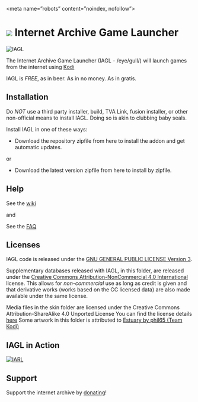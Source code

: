<meta name=”robots” content=”noindex, nofollow”>

![](https://i.imgur.com/nQfTbZq.png?display=inline-block) Internet Archive Game Launcher
==========================

![IAGL](https://github.com/zach-morris/plugin.program.iagl/blob/main/fanart.jpg)

The Internet Archive Game Launcher (IAGL - /eye/gull/) will launch games from the internet using [Kodi](http://kodi.tv)

IAGL is *FREE*, as in beer. As in no money. As in gratis.



Installation
-------------

Do *NOT* use a third party installer, build, TVA Link, fusion installer, or other non-official means to install IAGL.  Doing so is akin to clubbing baby seals.

Install IAGL in one of these ways:

- Download the repository zipfile from here to install the addon and get automatic updates.

or

- Download the latest version zipfile from here to install by zipfile.



Help
-------------

See the [wiki](https://github.com/zach-morris/plugin.program.iagl/wiki)

and

See the [FAQ](https://github.com/zach-morris/plugin.program.iagl/wiki/5.--FAQ)



Licenses
-------------

IAGL code is released under the [GNU GENERAL PUBLIC LICENSE Version 3](https://www.gnu.org/licenses/gpl-3.0.en.html).

Supplementary databases released with IAGL, in this folder, are released under the [Creative Commons Attribution-NonCommercial 4.0 International](https://creativecommons.org/licenses/by-sa/4.0/) license. This allows for *non-commercial* use as long as credit is given and that derivative works (works based on the CC licensed data) are also made available under the same license.

Media files in the skin folder are licensed under the Creative Commons Attribution-ShareAlike 4.0 Unported License
You can find the license details [here](http://creativecommons.org/licenses/by-sa/4.0/)
Some artwork in this folder is attributed to [Estuary by phil65 (Team Kodi)](https://github.com/phil65/skin.estuary)



IAGL in Action
-------------------
[![IARL](https://i.imgur.com/rHgDFw1.gif)](https://www.youtube.com/watch?v=fJ6nuyM6sOo)



Support
-------------------

Support the internet archive by [donating](https://archive.org/donate/)!
